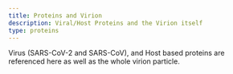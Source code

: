```yaml
---
title: Proteins and Virion
description: Viral/Host Proteins and the Virion itself  
type: proteins
---
```


Virus (SARS-CoV-2 and SARS-CoV), and Host based 
proteins are referenced here as well as the whole virion particle.
